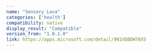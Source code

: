 ```yaml
---
name: "Sensory Lava"
categories: ['health']
compatibility: native
display_result: "Compatible"
version_from: "1.0.1.0"
link: https://apps.microsoft.com/detail/9N1VDBDW78X5
---
```

